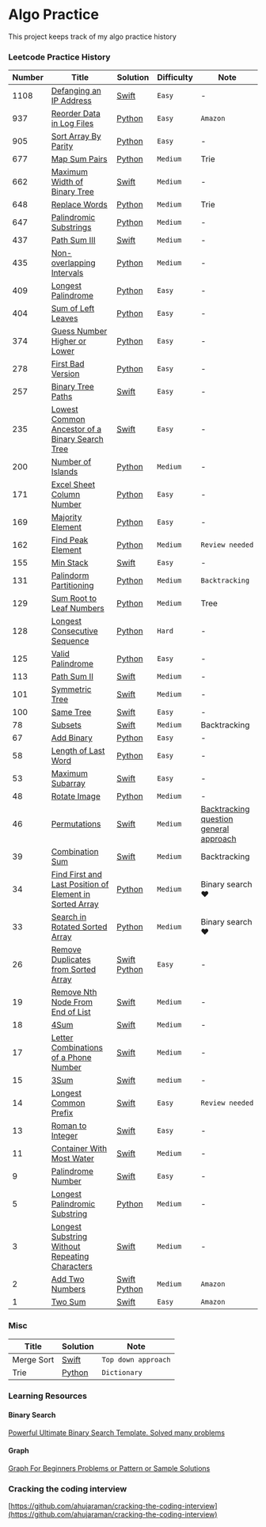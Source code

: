 # Algo Practice
This project keeps track of my algo practice history

### Leetcode Practice History

Number | Title | Solution | Difficulty | Note
--- | --- | --- | --- | ---
1108 | [Defanging an IP Address](https://leetcode.com/problems/defanging-an-ip-address/) | [Swift](https://github.com/jimmy0804/leetcode-practice/blob/master/leetcode/easy/defanging-an-ip-address.swift) | `Easy` | -
937 | [Reorder Data in Log Files](https://leetcode.com/problems/reorder-data-in-log-files/) | [Python](https://github.com/jimmy0804/algo-practice/blob/master/leetcode/easy/937-reorder-data-in-log-files/main.py) | `Easy` | `Amazon`
905 | [Sort Array By Parity](https://leetcode.com/problems/sort-array-by-parity/) | [Python](https://github.com/jimmy0804/algo-practice/blob/master/leetcode/easy/905-sort-array-by-parity/main.py) | `Easy` | -
677 | [Map Sum Pairs](https://leetcode.com/problems/map-sum-pairs/) | [Python](https://github.com/jimmy0804/algo-practice/blob/master/leetcode/medium/677-map-sum-pairs/main.py) | `Medium` | Trie
662 | [Maximum Width of Binary Tree](https://leetcode.com/problems/maximum-width-of-binary-tree/submissions/) | [Swift](https://github.com/jimmy0804/leetcode-practice/blob/master/leetcode/medium/662-maximum-width-of-binary-tree.swift) | `Medium` | -
648 | [Replace Words](https://leetcode.com/problems/replace-words/) | [Python](https://github.com/jimmy0804/algo-practice/blob/master/leetcode/medium/648-replace-words/main.py) | `Medium` | Trie
647 | [Palindromic Substrings](https://leetcode.com/problems/palindromic-substrings/) | [Python](https://github.com/jimmy0804/algo-practice/blob/master/leetcode/medium/647-palindromic-substrings/main.py) | `Medium` | -
437 | [Path Sum III](https://leetcode.com/problems/path-sum-iii/) | [Swift](https://github.com/jimmy0804/algo-practice/blob/master/leetcode/medium/437-path-sum-III.swift) | `Medium` | -
435 | [Non-overlapping Intervals](https://leetcode.com/problems/non-overlapping-intervals/) | [Python](https://github.com/jimmy0804/algo-practice/blob/master/leetcode/medium/435-non-overlapping-intervals/435-non-overlapping-intervals.py) | `Medium` | -
409 | [Longest Palindrome](https://leetcode.com/problems/longest-palindrome/) | [Python](https://github.com/jimmy0804/algo-practice/blob/master/leetcode/easy/409-longest-palindrome/main.py) | `Easy` | -
404 | [Sum of Left Leaves](https://leetcode.com/problems/sum-of-left-leaves/) | [Python](https://github.com/jimmy0804/algo-practice/blob/master/leetcode/easy/404-sum-of-left-leaves/main.py) | `Easy` | -
374 | [Guess Number Higher or Lower](https://leetcode.com/problems/guess-number-higher-or-lower/) | [Python](https://github.com/jimmy0804/algo-practice/blob/master/leetcode/easy/374-guess-number-higher-or-lower/main.py) | `Easy` | -
278 | [First Bad Version](https://leetcode.com/problems/first-bad-version/) | [Python](https://github.com/jimmy0804/algo-practice/blob/master/leetcode/easy/278-first-bad-version/main.py) | `Easy`| -
257 | [Binary Tree Paths](https://leetcode.com/problems/binary-tree-paths/) | [Swift](https://github.com/jimmy0804/leetcode-practice/blob/master/leetcode/easy/257-binary-tree-paths.swift) | `Easy` | -
235 | [Lowest Common Ancestor of a Binary Search Tree](https://leetcode.com/problems/lowest-common-ancestor-of-a-binary-search-tree/) | [Swift](https://github.com/jimmy0804/leetcode-practice/blob/master/leetcode/easy/235-lowest-common-ancestor-of-a-binary-search-tree.swift) | `Easy` | -
200 | [Number of Islands](https://leetcode.com/problems/number-of-islands/) | [Python](https://github.com/jimmy0804/algo-practice/blob/master/leetcode/medium/200-number-of-islands/main.py) | `Medium` | -
171 | [Excel Sheet Column Number](https://leetcode.com/problems/excel-sheet-column-number/) | [Python](https://github.com/jimmy0804/algo-practice/blob/master/leetcode/easy/171-excel-sheet-column-number/main.py) | `Easy` | -
169 | [Majority Element](https://leetcode.com/problems/majority-element/) | [Python](https://github.com/jimmy0804/algo-practice/blob/master/leetcode/easy/169-majority-element/main.py) | `Easy` | -
162 | [Find Peak Element](https://leetcode.com/problems/find-peak-element/) | [Python](https://github.com/jimmy0804/algo-practice/blob/master/leetcode/medium/162-find-peak-element/main.py) | `Medium` | `Review needed`
155 | [Min Stack](https://leetcode.com/problems/min-stack/) | [Swift](https://github.com/jimmy0804/leetcode-practice/blob/master/leetcode/easy/155-min-stack.swift) | `Easy` | -
131 | [Palindorm Partitioning](https://leetcode.com/problems/palindrome-partitioning/) | [Python](https://github.com/jimmy0804/algo-practice/blob/master/leetcode/medium/131-palindrome-partitioning/main.py) | `Medium` | `Backtracking`
129 | [Sum Root to Leaf Numbers](https://leetcode.com/problems/sum-root-to-leaf-numbers/) | [Python](https://github.com/jimmy0804/algo-practice/blob/master/leetcode/medium/129-sum-root-to-leaf-numbers/main.py) | `Medium` | Tree
128 | [Longest Consecutive Sequence](https://leetcode.com/problems/longest-consecutive-sequence/) | [Python](https://github.com/jimmy0804/algo-practice/blob/master/leetcode/hard/128-longest-consecutive-sequence/main.py) | `Hard` | -
125 | [Valid Palindrome](https://leetcode.com/problems/valid-palindrome/) | [Python](https://github.com/jimmy0804/algo-practice/blob/master/leetcode/easy/125-valid-palindrome/main.py) | `Easy` | -
113 | [Path Sum II](https://leetcode.com/problems/path-sum-ii/) | [Swift](https://github.com/jimmy0804/leetcode-practice/blob/master/leetcode/medium/113-path-sum-2.swift) | `Medium` | -
101 | [Symmetric Tree](https://leetcode.com/problems/symmetric-tree/) | [Swift](https://github.com/jimmy0804/leetcode-practice/blob/master/leetcode/medium/101-symmetric-tree.swift) | `Medium` | -
100 | [Same Tree](https://leetcode.com/problems/same-tree/) | [Swift](https://github.com/jimmy0804/leetcode-practice/blob/master/leetcode/easy/100-same-tree.swift) | `Easy` | -
78 | [Subsets](https://leetcode.com/problems/subsets/) | [Swift](https://github.com/jimmy0804/leetcode-practice/blob/master/leetcode/medium/78-subsets.swift) | `Medium` | Backtracking
67 | [Add Binary](https://leetcode.com/problems/add-binary/) | [Python](https://github.com/jimmy0804/algo-practice/blob/master/leetcode/easy/67-add-binary/main.py) | `Easy` | -
58 | [Length of Last Word](https://leetcode.com/problems/length-of-last-word/) | [Python](https://github.com/jimmy0804/algo-practice/blob/master/leetcode/easy/58-length-of-last-word/main.py) | `Easy` | -
53 | [Maximum Subarray](https://leetcode.com/problems/maximum-subarray/) | [Swift](https://github.com/jimmy0804/algo-practice/blob/master/leetcode/easy/53-maxiumu-subarray.swift) | `Easy` | -
48 | [Rotate Image](https://leetcode.com/problems/rotate-image/) | [Python](https://github.com/jimmy0804/algo-practice/blob/master/leetcode/medium/48-rotate-image/main.py) | `Medium` | -
46 | [Permutations](https://leetcode.com/problems/permutations/) | [Swift](https://github.com/jimmy0804/leetcode-practice/blob/master/leetcode/medium/46-permutations.swift) | `Medium` | [Backtracking question general approach](https://leetcode.com/problems/combination-sum/discuss/16502/A-general-approach-to-backtracking-questions-in-Java-(Subsets-Permutations-Combination-Sum-Palindrome-Partitioning))
39 | [Combination Sum](https://leetcode.com/problems/combination-sum/) | [Swift](https://github.com/jimmy0804/leetcode-practice/blob/master/leetcode/medium/39-combination-sum.swift) | `Medium` | Backtracking
34 | [Find First and Last Position of Element in Sorted Array](https://leetcode.com/problems/find-first-and-last-position-of-element-in-sorted-array/) | [Python](https://github.com/jimmy0804/algo-practice/blob/master/leetcode/medium/34-find-first-and-last-position-of-element-in-sorted-array/main.py) | `Medium` | Binary search ❤️ 
33 | [Search in Rotated Sorted Array](https://leetcode.com/problems/search-in-rotated-sorted-array/) | [Python](https://github.com/jimmy0804/algo-practice/blob/master/leetcode/medium/33-search-in-rotated-sorted-array/main.py) | `Medium` | Binary search ❤️ 
26 | [Remove Duplicates from Sorted Array](https://leetcode.com/problems/remove-duplicates-from-sorted-array/) | [Swift](https://github.com/jimmy0804/algo-practice/blob/master/leetcode/easy/26-remove-duplicates-from-sorted-array/main.swift) [Python](https://github.com/jimmy0804/algo-practice/blob/master/leetcode/easy/26-remove-duplicates-from-sorted-array/main.py) | `Easy` | -
19 | [Remove Nth Node From End of List](https://leetcode.com/problems/remove-nth-node-from-end-of-list/) | [Swift](https://github.com/jimmy0804/leetcode-practice/blob/master/leetcode/medium/19-remove-nth-node-from-end-of-list.swift) | `Medium` | -
18 | [4Sum](https://leetcode.com/problems/4sum/) | [Swift](https://github.com/jimmy0804/algo-practice/blob/master/leetcode/medium/18-4-sum.swift) | `Medium` | -
17 | [Letter Combinations of a Phone Number](https://leetcode.com/problems/letter-combinations-of-a-phone-number/) | [Swift](https://github.com/jimmy0804/algo-practice/blob/master/leetcode/medium/17-letter-combinations-of-a-phone-number.swift) | `Medium` | -
15 | [3Sum](https://leetcode.com/problems/3sum/) | [Swift](https://github.com/jimmy0804/algo-practice/blob/master/leetcode/medium/15-3-sum.swift) | `medium` | -
14 | [Longest Common Prefix](https://leetcode.com/problems/longest-common-prefix/) | [Swift](https://github.com/jimmy0804/leetcode-practice/blob/master/leetcode/easy/14-longest-common-prefix.swift) | `Easy` | `Review needed`
13 | [Roman to Integer](https://leetcode.com/problems/roman-to-integer/) | [Swift](https://github.com/jimmy0804/leetcode-practice/blob/master/leetcode/easy/13-roman-to-Integer.swift) | `Easy` | -
11 | [Container With Most Water](https://leetcode.com/problems/container-with-most-water/) | [Swift](https://github.com/jimmy0804/algo-practice/blob/master/leetcode/medium/11-container-with-most-water.swift) | `Medium` | -
9 | [Palindrome Number](https://leetcode.com/problems/palindrome-number/) | [Swift](https://github.com/jimmy0804/leetcode-practice/blob/master/leetcode/easy/palindrome-number.swift) | `Easy` |-
5 | [Longest Palindromic Substring](https://leetcode.com/problems/longest-palindromic-substring/) | [Python](https://github.com/jimmy0804/algo-practice/blob/master/leetcode/medium/5-longest-palindromice-substring/main.py) | `Medium` | -
3 | [Longest Substring Without Repeating Characters](https://leetcode.com/problems/longest-substring-without-repeating-characters) | [Swift](https://github.com/jimmy0804/leetcode-practice/blob/master/leetcode/medium/3-longest-substring-without-repeating-characters.swift) | `Medium` | -
2 | [Add Two Numbers](https://leetcode.com/problems/add-two-numbers/) | [Swift](https://github.com/jimmy0804/algo-practice/blob/master/leetcode/medium/2-add-two-numbers/main.swift) [Python](https://github.com/jimmy0804/algo-practice/blob/master/leetcode/medium/2-add-two-numbers/main.py) | `Medium` | `Amazon`
1 | [Two Sum](https://leetcode.com/problems/two-sum/) | [Swift](https://github.com/jimmy0804/leetcode-practice/blob/master/leetcode/easy/1-two-sum.swift) | `Easy` | `Amazon`


### Misc

Title | Solution | Note
--- | --- | ---
Merge Sort | [Swift](https://github.com/jimmy0804/leetcode-practice/blob/master/misc/merge-sort.swift) | `Top down approach`
Trie | [Python](https://github.com/jimmy0804/algo-practice/blob/master/misc/trie.py) | `Dictionary`


### Learning Resources

#### Binary Search
[Powerful Ultimate Binary Search Template. Solved many problems](https://leetcode.com/discuss/general-discussion/786126/python-powerful-ultimate-binary-search-template-solved-many-problems)

#### Graph
[Graph For Beginners Problems or Pattern or Sample Solutions](https://leetcode.com/discuss/general-discussion/655708/Graph-For-Beginners-Problems-or-Pattern-or-Sample-Solutions)

### Cracking the coding interview
[https://github.com/ahujaraman/cracking-the-coding-interview](https://github.com/ahujaraman/cracking-the-coding-interview)
